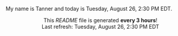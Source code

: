 My name is Tanner and today is Tuesday, August 26, 2:30 PM EDT.

<p align="center">This <i>README</i> file is generated <b>every 3 hours</b>!</br>Last refresh: Tuesday, August 26, 2:30 PM EDT<br /></p>

